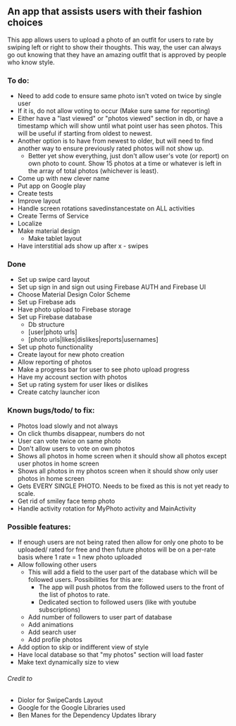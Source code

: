 ## An app that assists users with their fashion choices

This app allows users to upload a photo of an outfit for users to rate by swiping left or right to show their thoughts. This way, the user can always go out knowing that they have an amazing outfit that is approved by people who know style.

### To do:
 *  Need to add code to ensure same photo isn't voted on twice by single user
   * If it is, do not allow voting to occur (Make sure same for reporting)
 * Either have a "last viewed" or "photos viewed" section in db, or have a timestamp which will show until what point user has seen photos. This will be useful if starting from oldest to newest.
 * Another option is to have from newest to older, but will need to find another way to ensure previously rated photos will not show up.
   * Better yet show everything, just don't allow user's vote (or report) on own photo to count. Show 15 photos at a time or whatever is left in the array of total photos (whichever is least). 
 * Come up with new clever name
 * Put app on Google play
 * Create tests
 * Improve layout
 * Handle screen rotations savedinstancestate on ALL activities
 * Create Terms of Service
 * Localize
 * Make material design
    * Make tablet layout
 * Have interstitial ads show up after x - swipes

### Done
 * Set up swipe card layout
 * Set up sign in and sign out using Firebase AUTH and Firebase UI
 * Choose Material Design Color Scheme
 * Set up Firebase ads
 * Have photo upload to Firebase storage
 * Set up Firebase database
   * Db structure
    * [user|photo urls]
    * [photo urls|likes|dislikes|reports|usernames]
 * Set up photo functionality
 * Create layout for new photo creation
 * Allow reporting of photos
 * Make a progress bar for user to see photo upload progress
 * Have my account section with photos
 * Set up rating system for user likes or dislikes
 * Create catchy launcher icon 

### Known bugs/todo/ to fix:
 * Photos load slowly and not always
 * On click thumbs disappear, numbers do not
 * User can vote twice on same photo
 * Don't allow users to vote on own photos
 * Shows all photos in home screen when it should show all photos except user photos in home screen
 * Shows all photos in my photos screen when it should show only user photos in home screen
 * Gets EVERY SINGLE PHOTO. Needs to be fixed as this is not yet ready to scale.
 * Get rid of smiley face temp photo
 * Handle activity rotation for MyPhoto activity and MainActivity
 
### Possible features:
* If enough users are not being rated then allow for only one photo to be uploaded/ rated for free and then future photos will be on a per-rate basis where 1 rate = 1 new photo uploaded
* Allow following other users
   * This will add a field to the user part of the database which will be followed users. Possibilities for this are:
     * The app will push photos from the followed users to the front of the list of photos to rate.
     * Dedicated section to followed users (like with youtube subscriptions)
   * Add number of followers to user part of database
   * Add animations
   * Add search user
   * Add profile photos
 * Add option to skip or indifferent view of style
 * Have local database so that "my photos" section will load faster
 * Make text dynamically size to view






###### Credit to
* Diolor for SwipeCards Layout
* Google for the Google Libraries used
* Ben Manes for the Dependency Updates library
